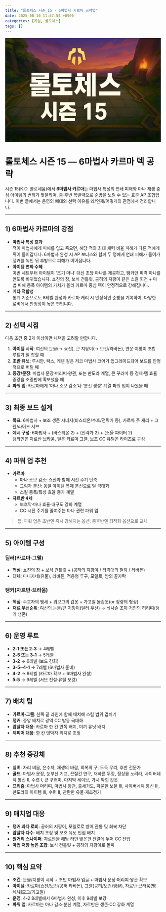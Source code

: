 ```yaml
---
title: "롤토체스 시즌 15 - 6마법사 카르마 공략법"
date: 2025-08-10 11:57:54 +0900
categories: [게임, 롤토체스]
tags: []
---
```


![tft](assets/img/tft/1754737251915.png)

# 롤토체스 시즌 15 — 6마법사 카르마 덱 공략

시즌 15(K.O. 콜로세움)에서 **6마법사 카르마**는 마법사 특성의 연쇄 피해와 마나 재생 중심 아이템의 변화가 맞물리며, 중·후반 폭발력으로 순방을 노릴 수 있는 표준 AP 조합입니다. 이번 글에서는 운영의 뼈대와 선택 이유를 왜/언제/어떻게의 관점에서 정리합니다.

---

## 1) 6마법사 카르마의 강점

- **마법사 특성 효과**  
  적이 마법사에게 피해를 입고 죽으면, 해당 적의 최대 체력 비율 피해가 다른 적에게 튀어 들어갑니다. 6마법사 완성 시 AP 보너스와 함께 두 명에게 연쇄 피해가 들어가 탱커를 녹인 뒤 후방으로 피해가 이어집니다.
- **아이템 변화 수혜**  
  이번 세트부터 아이템이 ‘초기 마나’ 대신 초당 마나를 제공하고, 탱커만 피격 마나를 얻도록 바뀌었습니다. 쇼진의 창, 보석 건틀릿, 공허의 지팡이 같은 스킬 회전 + 마법 피해 증폭 아이템의 가치가 올라 카르마 중심 덱이 안정적으로 강해집니다.
- **메타 적합성**  
  통계 기준으로도 8레벨 완성과 카르마 캐리 시 안정적인 순방을 기록하며, 다양한 로비에서 안정성이 높은 편입니다.

---

## 2) 선택 시점

다음 조건 중 2개 이상이면 채택을 고려할 만합니다.

1. **아이템 시작**: 여신의 눈물(→ 쇼진), 큰 지팡이(→ 보건/라바돈), 연운·지팡이 조합 루트가 잘 잡힐 때  
2. **초반 유닛**: 루시안, 럭스, 케넨 같은 저코 마법사 코어가 업그레이드되어 보드를 안정적으로 버틸 때  
3. **증강/문장**: 마법사 문장·머리띠·왕관, 또는 판도라 계열, 큰 꾸러미 등 경제·템 효율 증강을 초중반에 확보했을 때  
4. **파워 업**: 카르마에게 ‘마나 소모 감소’나 ‘분신 생성’ 계열 파워 업이 나왔을 때

---

## 3) 최종 보드 설계

- **목표**: 6마법사 + 보조 생존 시너지(바스티온/수호/전략가 등), 카르마 주 캐리 + 그웬/라이즈 서브
- **예시 구성**: 6마법사 + (바스티온 2) + (전략가 2) + (소울 파이터 2)  
  탱라인은 자르반·브라움, 딜은 카르마·그웬, 보조 CC·유틸은 라이즈로 구성

---

## 4) 파워 업 추천

- **카르마**  
  - 마나 소모 감소: 쇼진과 함께 시전 주기 단축  
  - 그림자 분신: 동일 아이템 복제 분신으로 딜 극대화  
  - 스킬 증폭/특성 효율 증가 계열
- **자르반 4세**  
  - 보호막·마나 효율·내구도 강화 계열  
  - CC 시전 주기를 줄여주는 마나 관련 파워 업

> 팁: 파워 업은 초반엔 즉시 강해지는 옵션, 중후반엔 최적화 옵션으로 교체

---

## 5) 아이템 구성

### 딜러(카르마·그웬)
- **핵심**: 쇼진의 창 + 보석 건틀릿 + (공허의 지팡이 / 타격대의 철퇴 / 라바돈)  
- **대체**: 마나자네(유물), 라바돈, 적응형 투구, 모렐로, 밤의 끝자락

### 탱커(자르반·브라움)
- **핵심**: 수호자의 맹세 + 워모그의 갑옷 + 가고일 돌갑옷(or 정령의 형상)  
- **재료 우선순위**: 여신의 눈물/큰 지팡이(딜러 우선) → 쇠사슬 조끼·거인의 허리띠(탱커 생존)

---

## 6) 운영 루트

- **2-1 또는 2-3** → 4레벨  
- **2-5 또는 3-1** → 5레벨  
- **3-2** → 6레벨 (보드 강화)  
- **3-5~4-1** → 7레벨 (6마법사 준비)  
- **4-2** → 8레벨 (카르마 확보 + 6마법사 완성)  
- **5-5** → 9레벨 (서브 전설·유틸 보강)

---

## 7) 배치 팁

- **카르마·그웬**: 한쪽 끝 라인에 함께 배치해 스킬 범위 겹치기  
- **탱커**: 중앙 배치로 광역 CC 발동 극대화  
- **암살자 대응**: 카르마 한 칸 안쪽 배치, 미끼 유닛 배치  
- **제피어 대응**: 한 칸 엇박자 위치로 조정

---

## 8) 추천 증강체

- **실버**: 자리 비움, 은수저, 재생의 바람, 회복의 구, 도둑 무리, 후반 전문가  
- **골드**: 마법사 문장, 눈부신 기교, 끈질긴 연구, 재빠른 무장, 정상을 노려라, 사이버네틱 통신 II, 수련 I, 큰 꾸러미, 마지막 세이브, 가시 박힌 갑옷  
- **프리즘**: 마법사 머리띠, 마법사 왕관, 출세가도, 파묻힌 보물 III, 사이버네틱 통신 III, 판도라의 아이템 III, 수련 II, 찬란한 유물·재조정기

---

## 9) 매치업 대응

- **탱커 과다 로비**: 공허의 지팡이, 모렐로로 방어 관통 및 회복 차단  
- **암살자 다수**: 배치 조정 및 보호 유닛 인접 배치  
- **원거리 스나이퍼**: 자르반을 해당 라인 맞은편 전열에 두어 CC 진입  
- **마법 저항 높은 조합**: 보석 건틀릿 + 공허의 지팡이로 돌파

---

## 10) 핵심 요약

- **조건**: 눈물/지팡이 시작 + 초반 마법사 업글 + 마법사 문장·머리띠·왕관 확보  
- **아이템**: 카르마(쇼진/보건/공허·라바돈), 그웬(공허/보건/밤끝), 자르반·브라움(맹세/워모그/가고일)  
- **운영**: 4-2 8레벨에서 6마법사 완성, 이후 9레벨 보강  
- **파워 업**: 카르마는 마나 감소·분신 계열, 자르반은 생존·CC 강화 계열
